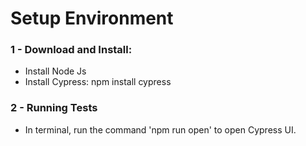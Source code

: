 # Setup Environment

### 1 - Download and Install:

- Install Node Js
- Install Cypress: npm install cypress

### 2 - Running Tests

- In terminal, run the command 'npm run open' to open Cypress UI.

